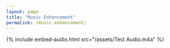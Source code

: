 ```yaml
---
layout: page
title: "Music Enhancement"
permalink: /music-enhancement/
---
```


{% include embed-audio.html src="/assets/Test Audio.m4a" %}
